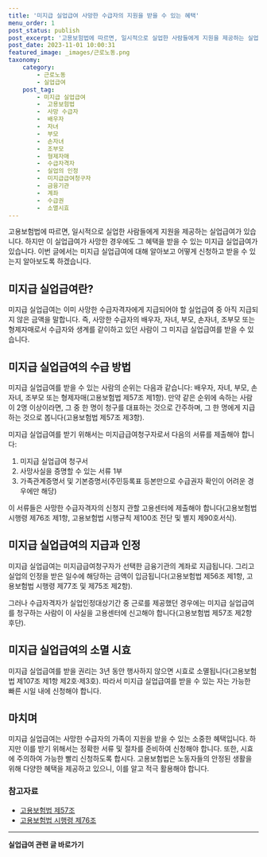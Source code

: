 ```yaml
---
title: '미지급 실업급여 사망한 수급자의 지원을 받을 수 있는 혜택'
menu_order: 1
post_status: publish
post_excerpt: '고용보험법에 따르면, 일시적으로 실업한 사람들에게 지원을 제공하는 실업급여가 있습니다. 하지만 이 실업급여가 사망한 경우에도 그 혜택을 받을 수 있는 미지급 실업급여가 있습니다. 이번 글에서는 미지급 실업급여에 대해 알아보고 어떻게 신청하고 받을 수 있는지 알아보도록 하겠습니다.'
post_date: 2023-11-01 10:00:31
featured_image: _images/근로노동.png
taxonomy:
    category:
        - 근로노동
        - 실업급여
    post_tag:
        - 미지급 실업급여
        -  고용보험법
        -  사망 수급자
        -  배우자
        -  자녀
        -  부모
        -  손자녀
        -  조부모
        -  형제자매
        -  수급자격자
        -  실업의 인정
        -  미지급급여청구자
        -  금융기관
        -  계좌
        -  수급권
        -  소멸시효
---
```




고용보험법에 따르면, 일시적으로 실업한 사람들에게 지원을 제공하는 실업급여가 있습니다. 하지만 이 실업급여가 사망한 경우에도 그 혜택을 받을 수 있는 미지급 실업급여가 있습니다. 이번 글에서는 미지급 실업급여에 대해 알아보고 어떻게 신청하고 받을 수 있는지 알아보도록 하겠습니다.

## 미지급 실업급여란?

미지급 실업급여는 이미 사망한 수급자격자에게 지급되어야 할 실업급여 중 아직 지급되지 않은 금액을 말합니다. 즉, 사망한 수급자의 배우자, 자녀, 부모, 손자녀, 조부모 또는 형제자매로서 수급자와 생계를 같이하고 있던 사람이 그 미지급 실업급여를 받을 수 있습니다. 

## 미지급 실업급여의 수급 방법

미지급 실업급여를 받을 수 있는 사람의 순위는 다음과 같습니다: 배우자, 자녀, 부모, 손자녀, 조부모 또는 형제자매(고용보험법 제57조 제1항). 만약 같은 순위에 속하는 사람이 2명 이상이라면, 그 중 한 명이 청구를 대표하는 것으로 간주하며, 그 한 명에게 지급하는 것으로 봅니다(고용보험법 제57조 제3항). 

미지급 실업급여를 받기 위해서는 미지급급여청구자로서 다음의 서류를 제출해야 합니다:

1. 미지급 실업급여 청구서
2. 사망사실을 증명할 수 있는 서류 1부
3. 가족관계증명서 및 기본증명서(주민등록표 등본만으로 수급권자 확인이 어려운 경우에만 해당)

이 서류들은 사망한 수급자격자의 신청지 관할 고용센터에 제출해야 합니다(고용보험법 시행령 제76조 제1항, 고용보험법 시행규칙 제100조 전단 및 별지 제90호서식).

## 미지급 실업급여의 지급과 인정

미지급 실업급여는 미지급급여청구자가 선택한 금융기관의 계좌로 지급됩니다. 그리고 실업의 인정을 받은 일수에 해당하는 금액이 입금됩니다(고용보험법 제56조 제1항, 고용보험법 시행령 제77조 및 제75조 제2항).

그러나 수급자격자가 실업인정대상기간 중 근로를 제공했던 경우에는 미지급 실업급여를 청구하는 사람이 이 사실을 고용센터에 신고해야 합니다(고용보험법 제57조 제2항 후단).

## 미지급 실업급여의 소멸 시효

미지급 실업급여를 받을 권리는 3년 동안 행사하지 않으면 시효로 소멸됩니다(고용보험법 제107조 제1항 제2호·제3호). 따라서 미지급 실업급여를 받을 수 있는 자는 가능한 빠른 시일 내에 신청해야 합니다.

## 마치며

미지급 실업급여는 사망한 수급자의 가족이 지원을 받을 수 있는 소중한 혜택입니다. 하지만 이를 받기 위해서는 정확한 서류 및 절차를 준비하여 신청해야 합니다. 또한, 시효에 주의하여 가능한 빨리 신청하도록 합시다. 고용보험법은 노동자들의 안정된 생활을 위해 다양한 혜택을 제공하고 있으니, 이를 알고 적극 활용해야 합니다.

### 참고자료
- [고용보험법 제57조](https://law.go.kr/LSW/lsNaTipInfoR.do?lsiSeq=202375&occurSeq=1&efYd=20201127)
- [고용보험법 시행령 제76조](https://law.go.kr/LSW/lsInfoR.do?lsiSeq=202375&efYd=20201127#0000)
<!-- wp:separator -->
<hr class="wp-block-separator has-alpha-channel-opacity"/>
<!-- /wp:separator -->

<!-- wp:group {"backgroundColor":"base","layout":{"type":"constrained"}} -->
<div class="wp-block-group has-base-background-color has-background"><!-- wp:paragraph {"align":"center","fontSize":"medium"} -->
<p class="has-text-align-center has-large-font-size"><strong>실업급여 관련 글 바로가기</strong></p>
<!-- /wp:paragraph -->


<!-- wp:latest-posts
{"categories":[{"id":10977,"count":19,"description":"","link":"https://uknowlaw.com/category/%ec%8b%a4%ec%97%85%ea%b8%89%ec%97%ac/","name":"실업급여","slug":"실업급여","taxonomy":"category","parent":0,"meta":[],"_links":{"self":[{"href":"https://uknowlaw.com/wp-json/wp/v2/categories/10977"}],"collection":[{"href":"https://uknowlaw.com/wp-json/wp/v2/categories"}],"about":[{"href":"https://uknowlaw.com/wp-json/wp/v2/taxonomies/category"}],"wp:post_type":[{"href":"https://uknowlaw.com/wp-json/wp/v2/posts?categories=10977"}],"curies":[{"name":"wp","href":"https://api.w.org/{rel}","templated":true}]}}],"postsToShow":100,"excerptLength":28,"postLayout":"grid","columns":2,"featuredImageAlign":"left","featuredImageSizeSlug":"large","fontSize":"small"} /--></div>
<!-- /wp:group -->